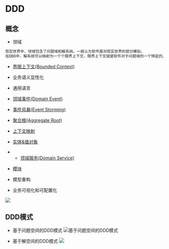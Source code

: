 # DDD
## 概念
* 领域
```md
现实世界中，领域包含了问题域和解系统。一般认为软件是对现实世界的部分模拟。
在DDD中，解系统可以映射为一个个限界上下文，限界上下文就是软件对于问题域的一个特定的、有限的解决方案。
```
* [界限上下文(Bounded Context)](BoundedContext.md)

* 业务语义显性化

* 通用语言

* [领域事件(Domain Event)](DomainEvent.md)

* [事件风暴(Event Storming)](EventStorming.md)

* [聚合根(Aggregate Root)](AggregateRoot.md)



* [上下文映射](ContextMap.md)

* [实体&值对象](Entity&ValueObject.md)
* * [领域服务(Domain Service)](DomainEvent.md)

* [模块](Module.md)

* 模型重构

* 业务可视化和可配置化

![](../_pic/BizTechMap-DDD.png)

## DDD模式
* 基于问题空间的DDD模式
![基于问题空间的DDD模式](../_pic/DDD-Question-Model.jpg)

* 基于解空间的DDD模式
![](../_pic/DDD-Answer-Model.jpg)
